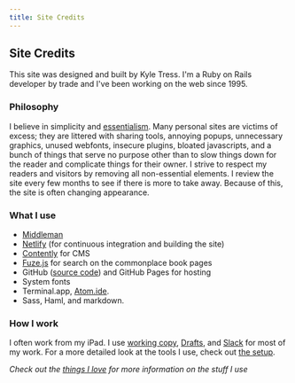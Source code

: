 ```yaml
---
title: Site Credits
---
```



## Site Credits

This site was designed and built by Kyle Tress. I'm a Ruby on Rails developer by trade and I've been working on the web since 1995.


### Philosophy
I believe in simplicity and [essentialism](). Many personal sites are victims of excess; they are littered with sharing tools, annoying popups, unnecessary graphics, unused webfonts, insecure plugins, bloated javascripts, and a bunch of things that serve no purpose other than to slow things down for the reader and complicate things for their owner. I strive to respect my readers and visitors by removing all non-essential elements. I review the site every few months to see if there is more to take away. Because of this, the site is often changing appearance.

### What I use

- [Middleman]()
- [Netlify]() (for continuous integration and building the site)
- [Contently]() for CMS
- [Fuze.js]() for search on the commonplace book pages
- GitHub ([source code]()) and GitHub Pages for hosting
- System fonts
- Terminal.app, [Atom.ide]().
- Sass, Haml, and markdown.

### How I work
I often work from my iPad. I use [working copy](), [Drafts](), and [Slack]() for most of my work. For a more detailed look at the tools I use, check out [the setup](/the-setup).  

*Check out the [things I love](/things) for more information on the stuff I use*
